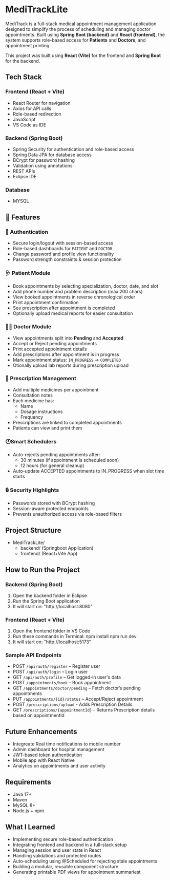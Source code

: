 # MediTrackLite

MediTrack is a full-stack medical appointment management application designed to simplify the process of scheduling and managing doctor appointments. Built using **Spring Boot (backend)** and **React (frontend)**, the system supports role-based access for **Patients** and **Doctors**,  and appointment printing.

This project was built using **React (Vite)** for the frontend and **Spring Boot** for the backend. 

##  Tech Stack

### Frontend (React + Vite)
- React Router for navigation
- Axios for API calls
- Role-based redirection
- JavaScript
- VS Code as IDE

### Backend (Spring Boot)
- Spring Security for authentication and role-based access
- Spring Data JPA for database access
- BCrypt for password hashing
- Validation using annotations
- REST APIs
- Eclipse IDE

### Database
- MYSQL

## 🔑 Features

### 👤 Authentication
- Secure login/logout with session-based access
- Role-based dashboards for `PATIENT` and `DOCTOR`
- Change password and profile view functionality
- Password strength constraints & session protection

### 🩺 Patient Module
- Book appointments by selecting specialization, doctor, date, and slot
- Add phone number and problem description (max 200 chars)
- View booked appointments in reverse chronological order
- Print appointment confirmation
- See prescription after appointment is completed
- Optionally upload medical reports for easier consultation

### 👨‍⚕️ Doctor Module
- View appointments split into **Pending** and **Accepted**
- Accept or Reject pending appointments
- Print accepted appointment details
- Add prescriptions after appointment is in progress
- Mark appointment status: `IN_PROGRESS` → `COMPLETED`
- Otionally upload lab reports during prescription upload

### 💊 Prescription Management
- Add multiple medicines per appointment
- Consultation notes 
- Each medicine has:
  - Name
  - Dosage instructions
  - Frequency
- Prescriptions are linked to completed appointments
- Patients can view and print them

### 🕐Smart Schedulers
- Auto-rejects pending appointments after:
  - 30 minutes (if appointment is scheduled soon)
  - 12 hours (for general cleanup)
- Auto-update ACCEPTED appointments to IN_PROGRESS when slot time starts

### 🔒 Security Highlights
- Passwords stored with BCrypt hashing
- Session-aware protected endpoints
- Prevents unauthorized access via role-based filters

##  Project Structure
- MediTrackLite/
    - backend/  (Springboot Application)
    - frontend/ (React+Vite App)
    

##  How to Run the Project

### Backend (Spring Boot)

1. Open the backend folder in Eclipse
2. Run the Spring Boot application
3. It will start on: "http://localhost:8080"

### Frontend (React + Vite)

1. Open the frontend folder in VS Code
2. Run these commands in Terminal:
   npm install
   npm run dev
3. It will start on: "http://localhost:5173"
   
###  Sample API Endpoints
- POST `/api/auth/register` – Register user
- POST `/api/auth/login` – Login user
- GET `/api/auth/profile` – Get logged-in user's data
- POST `/appointments/book` – Book appointment
- GET `/appointments/doctor/pending` – Fetch doctor’s pending appointments
- PUT `/appointments/{id}/status` – Accept/Reject appointment
- POST `/prescriptions/upload` - Adds Prescription Details
- GET `/prescriptions/{appointmentId}` - Returns Prescription details based on appointmentId

 ## Future Enhancements
- Integreate Real time notifications to mobile number
- Admin dashboard for hospital management
- JWT-based token authentication
- Mobile app with React Native
- Analytics on appointments and user activity

## Requirements
- Java 17+
- Maven
- MySQL 8+
- Node.js + npm
  
##  What I Learned
- Implementing secure role-based authentication
- Integrating frontend and backend in a full-stack setup
- Managing session and user state in React
- Handling validations and protected routes
- Auto-scheduling using @Scheduled for rejecting stale appointments
- Building a modular, reusable component structure
- Generating printable PDF views for appointment summariest 
